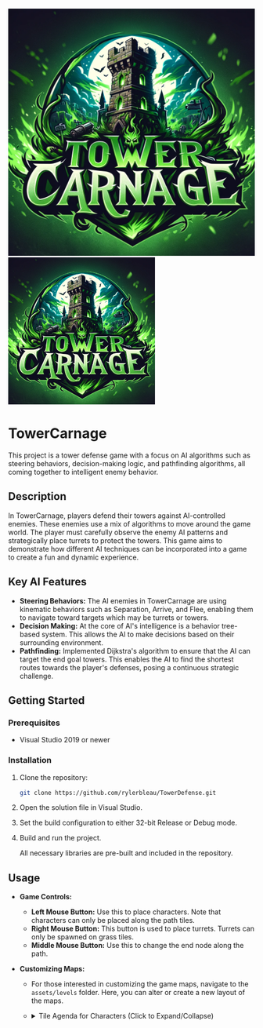 ![TowerDefense Logo](TowerCarnage/branding/TowerCarnage_Logo.png)
<img src="https://github.com/rylerbleau/TowerDefense/blob/main/TowerCarnage/branding/TowerCarnage_Logo.png" width="300">
# TowerCarnage

This project is a tower defense game with a focus on AI algorithms such as steering behaviors, decision-making logic, and pathfinding algorithms, all coming together to intelligent enemy behavior.

## Description
In TowerCarnage, players defend their towers against AI-controlled enemies. These enemies use a mix of algorithms to move around the game world. The player must carefully observe the enemy AI patterns and strategically place turrets to protect the towers. This game aims to demonstrate how different AI techniques can be incorporated into a game to create a fun and dynamic experience.

## Key AI Features
- **Steering Behaviors:** The AI enemies in TowerCarnage are using kinematic behaviors such as Separation, Arrive, and Flee, enabling them to navigate toward targets which may be turrets or towers.
- **Decision Making:** At the core of AI's intelligence is a behavior tree-based system. This allows the AI to make decisions based on their surrounding environment.
- **Pathfinding:** Implemented Dijkstra's algorithm to ensure that the AI can target the end goal towers. This enables the AI to find the shortest routes towards the player's defenses, posing a continuous strategic challenge.

## Getting Started
### Prerequisites
- Visual Studio 2019 or newer

### Installation
1. Clone the repository:
   ```bash
   git clone https://github.com/rylerbleau/TowerDefense.git
   ```
2. Open the solution file in Visual Studio.
3. Set the build configuration to either 32-bit Release or Debug mode.
4. Build and run the project.
   
   All necessary libraries are pre-built and included in the repository.

## Usage

- **Game Controls:**
  - **Left Mouse Button:** Use this to place characters. Note that characters can only be placed along the path tiles.
  - **Right Mouse Button:** This button is used to place turrets. Turrets can only be spawned on grass tiles.
  - **Middle Mouse Button:** Use this to change the end node along the path.

- **Customizing Maps:**
  - For those interested in customizing the game maps, navigate to the `assets/levels` folder. Here, you can alter or create a new layout of the maps.
  - <details>
    <summary>Tile Agenda for Characters (Click to Expand/Collapse)</summary>

    - 'P': Path Tile
    - 'G': Grass Tile
    - 'F': Flower Tile
    - 'T': Green Tree on Grass Tile
    - 'O': Orange Tree on Grass Tile
    - 'R': Right Grass Tile
    - 'L': Left Grass Tile
    - 'B': Bottom Grass Tile
    - 'N': Top Grass Tile
    - '1': Bottom Left Grass Corner Tile
    - '2': Top Right Grass Corner Tile
    - 'C': Building with Door Tile
    - 'S': Rock Tile
    - 'W': Well on Rock Tile
    - 'J': Stock on Rock Tile
    - 'V': Board on Rock Tile

    </details>

